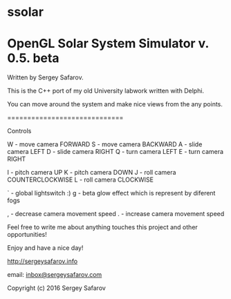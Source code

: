 # ssolar

OpenGL Solar System Simulator  v. 0.5. beta
===========================================

Written by Sergey Safarov.

This is the C++ port of my old University labwork written with Delphi.

You can move around the system and make nice views from the any points.

=============================

Controls

W - move camera FORWARD
S - move camera BACKWARD
A - slide camera LEFT
D - slide camera RIGHT
Q - turn camera LEFT
E - turn camera RIGHT

I - pitch camera UP
K - pitch camera DOWN
J - roll camera COUNTERCLOCKWISE
L - roll camera CLOCKWISE

` - global lightswitch :)
g - beta glow effect which is represent by diferent fogs

, - decrease camera movement speed
. - increase camera movement speed



Feel free to write me about anything touches this project and other opportunities!


Enjoy and have a nice day!


http://sergeysafarov.info

email: inbox@sergeysafarov.com


Copyright (c) 2016 Sergey Safarov
